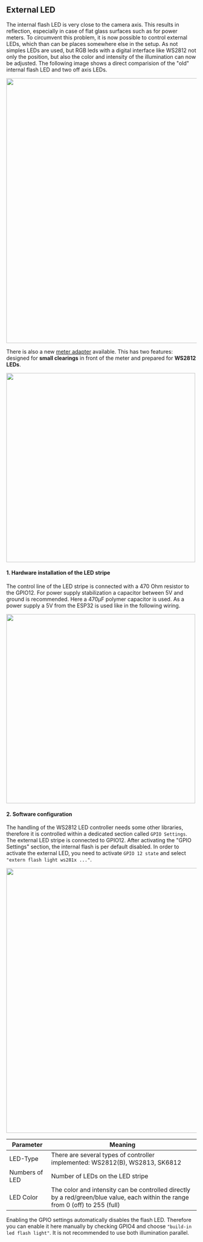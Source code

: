 ## External LED

The internal flash LED is very close to the camera axis. This results in reflection, especially in case of flat glass surfaces such as for power meters.
To circumvent this problem, it is now possible to control external LEDs, which than can be places somewhere else in the setup. As not simples LEDs are used, but RGB leds with a digital interface like WS2812 not only the position, but also the color and intensity of the illumination can now be adjusted. The following image shows a direct comparision of the "old" internal flash LED and two off axis LEDs.

<img src="https://raw.githubusercontent.com/jomjol/ai-on-the-edge-device/master/images/intern_vs_external.jpg" width="700">



There is also a new [meter adapter](https://www.thingiverse.com/thing:5028229) available. This has two features: designed for **small clearings** in front of the meter and prepared for **WS2812 LEDs**.



<img src="https://raw.githubusercontent.com/jomjol/ai-on-the-edge-device/master/images/Power_Meter_Mounted.jpg" width="500">





#### 1. Hardware installation of the LED stripe

The control line of the LED stripe is connected with a 470 Ohm resistor to the GPIO12. 
For power supply stabilization a capacitor between 5V and ground is recommended. Here a 470µF polymer capacitor is used. As a power supply a 5V from the ESP32 is used like in the following wiring.



<img src="https://raw.githubusercontent.com/jomjol/ai-on-the-edge-device/master/images/install_external_led.jpg" width="500"> 



#### 2. Software configuration

The handling of the WS2812 LED controller needs some other libraries, therefore it is controlled within a dedicated section called ``GPIO Settings``. The external LED stripe is connected to GPIO12. After activating the "GPIO Settings" section, the internal flash is per default disabled. In order to activate the external LED, you need to activate ``GPIO 12 state`` and select ``"extern flash light ws281x ..."``. 



<img src="https://raw.githubusercontent.com/jomjol/ai-on-the-edge-device/master/images/external_GPIO_settings.jpg" width="700"> 




| Parameter      | Meaning                                                      |
| -------------- | ------------------------------------------------------------ |
| LED-Type       | There are several types of controller implemented: WS2812(B), WS2813, SK6812 |
| Numbers of LED | Number of LEDs on the LED stripe                             |
| LED Color      | The color and intensity can be controlled directly by a red/green/blue value, each within the range from 0 (off) to 255 (full) |



Enabling the GPIO settings automatically disables the flash LED. Therefore you can enable it here manually by checking GPIO4 and choose ``"build-in led flash light"``. It is not recommended to use both illumination parallel. 
